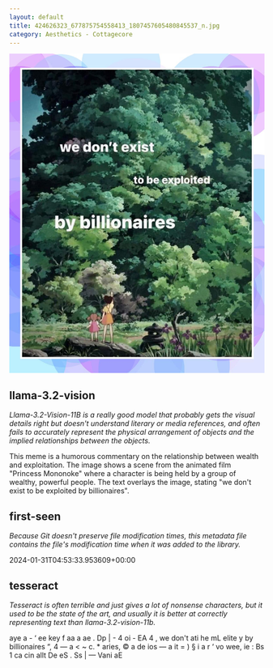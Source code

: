 ```yaml
---
layout: default
title: 424626323_677875754558413_1807457605480845537_n.jpg
category: Aesthetics - Cottagecore
---
```


<div markdown="0"><a href="424626323_677875754558413_1807457605480845537_n.jpg"><img class="photo" src="424626323_677875754558413_1807457605480845537_n.jpg" /></a>

<h2>llama-3.2-vision</h2>
<p><i>Llama-3.2-Vision-11B is a really good model that probably gets the visual details right but doesn't understand literary or media references, and often fails to accurately represent the physical arrangement of objects and the implied relationships between the objects.</i></p>
<p>This meme is a humorous commentary on the relationship between wealth and exploitation. The image shows a scene from the animated film &quot;Princess Mononoke&quot; where a character is being held by a group of wealthy, powerful people. The text overlays the image, stating &quot;we don&#x27;t exist to be exploited by billionaires&quot;.</p>

<h2>first-seen</h2>
<p><i>Because Git doesn't preserve file modification times, this metadata file contains the file's modification time when it was added to the library.</i></p>
<p>2024-01-31T04:53:33.953609+00:00</p>

<h2>tesseract</h2>
<p><i>Tesseract is often terrible and just gives a lot of nonsense characters, but it used to be the state of the art, and usually it is better at correctly representing text than llama-3.2-vision-11b.</i></p>
<p>aye a - ‘ ee key f aa a ae . Dp | - 4 oi - EA 4 , we don&#x27;t ati he mL elite y by billionaires “, 4 — a &lt; ~ c. * aries, © a de ios — a it = ) § i a r ‘ vo wee, ie : Bs 1 ca cin allt De eS . Ss | — Vani aE</p>

</div>

